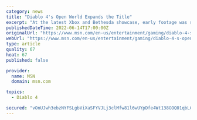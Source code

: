 ```yaml
---
category: news
title: "Diablo 4's Open World Expands the Title"
excerpt: "At the latest Xbox and Bethesda showcase, early footage was shown of the promised open world mechanic that Diablo 4 is going to use to shake up the Diablo franchise even more than its predecessors."
publishedDateTime: 2022-06-14T17:00:00Z
originalUrl: "https://www.msn.com/en-us/entertainment/gaming/diablo-4-s-open-world-expands-the-title/ar-AAYszEg"
webUrl: "https://www.msn.com/en-us/entertainment/gaming/diablo-4-s-open-world-expands-the-title/ar-AAYszEg"
type: article
quality: 67
heat: 67
published: false

provider:
  name: MSN
  domain: msn.com

topics:
  - Diablo 4

secured: "vOnUJwh3ebzNYFSLgbViXaSFYVJLj3clMfw81l6wUYpDfe4Wt138GOQ01qbLCrQAYnYMdtRRldYSzjBFl9khefeH0/VRvZg25c4QFn8QXfNr3JhQ9F21pJm6O5bnGFju2f9SQcT/yXv89FVlizndqE6WMMi3PtonJkVFJCaRAIsX9+O2PuGzB9bcGu88h6zS4AeicONtTLyOi2Il7GgeXnQfZJoRpPJ6yyEmYmjMizbMBvxgmgCy5k0xmy9UHaO/Ur0moBwIJjQvqvValMGSMLWowSZ8uZG19wt9jhHenNyf7qPde4Wr7S8QltIAdu//rEOQwLX2wzZuAwTZyFbQa1e/ntlEwD0uwdxH38KHpUE=;gmV1DFmxOvHCZHeLxRFUjA=="
---
```


